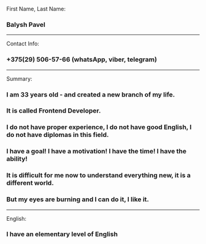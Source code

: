  First Name, Last Name:
### Balysh Pavel
***
 Contact Info:
### +375(29) 506-57-66 (whatsApp, viber, telegram)
***
 Summary:
### I am 33 years old - and created a new branch of my life.
### It is called Frontend Developer.
### I do not have proper experience, I do not have good English, I do not have diplomas in this field.
### I have a goal! I have a motivation! I have the time! I have the ability!
### It is difficult for me now to understand everything new, it is a different world.
### But my eyes are burning and I can do it, I like it.
***
 English:
### I have an elementary level of English
